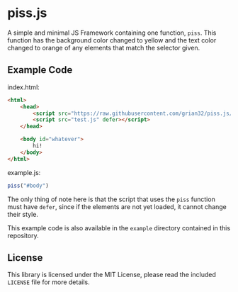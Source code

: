 # piss.js

A simple and minimal JS Framework containing one function, `piss`. This function has the background color changed to yellow and the text color changed to orange of any elements that match the selector given.

## Example Code
index.html: 
```html
<html>
    <head>
        <script src="https://raw.githubusercontent.com/grian32/piss.js/master/piss.js"></script>
        <script src="test.js" defer></script>
    </head>

    <body id="whatever">
        hi!
    </body>
</html>
```

example.js:
```js
piss("#body")
```

The only thing of note here is that the script that uses the `piss` function must have `defer`, since if the elements are not yet loaded, it cannot change their style.

This example code is also available in the `example` directory contained in this repository.

## License

This library is licensed under the MIT License, please read the included `LICENSE` file for more details.
